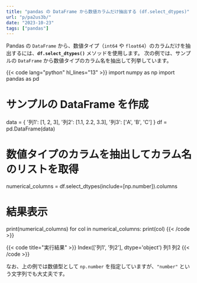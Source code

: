 ```yaml
---
title: "pandas の DataFrame から数値カラムだけ抽出する (df.select_dtypes)"
url: "p/pa2us3b/"
date: "2023-10-23"
tags: ["pandas"]
---
```


Pandas の `DataFrame` から、数値タイプ（`int64` や `float64`）のカラムだけを抽出するには、__`df.select_dtypes()`__ メソッドを使用します。
次の例では、サンプルの `DataFrame` から数値タイプのカラム名を抽出して列挙しています。

{{< code lang="python" hl_lines="13" >}}
import numpy as np
import pandas as pd

# サンプルの DataFrame を作成
data = {
    '列1': [1, 2, 3],
    '列2': [1.1, 2.2, 3.3],
    '列3': ['A', 'B', 'C']
}
df = pd.DataFrame(data)

# 数値タイプのカラムを抽出してカラム名のリストを取得
numerical_columns = df.select_dtypes(include=[np.number]).columns

# 結果表示
print(numerical_columns)
for col in numerical_columns:
    print(col)
{{< /code >}}

{{< code title="実行結果" >}}
Index(['列1', '列2'], dtype='object')
列1
列2
{{< /code >}}

なお、上の例では数値型として `np.number` を指定していますが、`"number"` という文字列でも大丈夫です。


